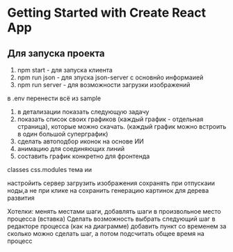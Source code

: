 # Getting Started with Create React App

## Для запуска проекта

1. npm start - для запуска клиента
2. npm run json - для зпуска json-server с основнйо информаией
3. npm run server - для возможности загрузки изображений

в .env перенести всё из sample

1. в детализации показать следующую задачу
2. показать список своих графиков (каждый график - отдельная страница), которые можно скачать. (каждый график можно встроить в один большой суперграфик)
3. сделать автоподбор иконок на основе ИИ
4. анимацию для соединяющих линий
5. составить график конкретно для фронтенда

classes
css.modules
тема
ии

настройить сервер
загрузить изображения
сохранять при отпускаии ноды,а не при клике на сохранить
генерацию картинок для дерева развития

Хотелки: менять местами шаги, добавлять шаги в произвольное место процесса (вставка)
Сделать возможность выбрать следующий шаг в редакторе процесса (как на диаграмме)
добавить пункт со временем за сколько можно сделать шаг, а потом подсчитать общее время на процесс

